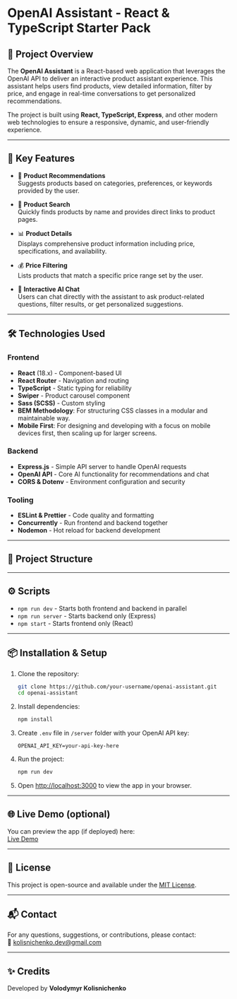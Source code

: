 # OpenAI Assistant - React & TypeScript Starter Pack

## 📖 Project Overview

The **OpenAI Assistant** is a React-based web application that leverages the OpenAI API to deliver an interactive product assistant experience. This assistant helps users find products, view detailed information, filter by price, and engage in real-time conversations to get personalized recommendations.

The project is built using **React, TypeScript, Express**, and other modern web technologies to ensure a responsive, dynamic, and user-friendly experience.

---

## 🚀 Key Features

- 🛒 **Product Recommendations**  
  Suggests products based on categories, preferences, or keywords provided by the user.

- 🔎 **Product Search**  
  Quickly finds products by name and provides direct links to product pages.

- 📊 **Product Details**  
  Displays comprehensive product information including price, specifications, and availability.

- 💰 **Price Filtering**  
  Lists products that match a specific price range set by the user.

- 💬 **Interactive AI Chat**  
  Users can chat directly with the assistant to ask product-related questions, filter results, or get personalized suggestions.

---

## 🛠️ Technologies Used

### Frontend
- **React** (18.x) - Component-based UI
- **React Router** - Navigation and routing
- **TypeScript** - Static typing for reliability
- **Swiper** - Product carousel component
- **Sass (SCSS)** - Custom styling
- **BEM Methodology**: For structuring CSS classes in a modular and maintainable way.
- **Mobile First**: For designing and developing with a focus on mobile devices first, then scaling up for larger screens.

### Backend
- **Express.js** - Simple API server to handle OpenAI requests
- **OpenAI API** - Core AI functionality for recommendations and chat
- **CORS & Dotenv** - Environment configuration and security

### Tooling
- **ESLint & Prettier** - Code quality and formatting
- **Concurrently** - Run frontend and backend together
- **Nodemon** - Hot reload for backend development

---

## 📂 Project Structure


---

## ⚙️ Scripts

- `npm run dev` - Starts both frontend and backend in parallel
- `npm run server` - Starts backend only (Express)
- `npm start` - Starts frontend only (React)

---

## 📦 Installation & Setup

1. Clone the repository:
    ```bash
    git clone https://github.com/your-username/openai-assistant.git
    cd openai-assistant
    ```

2. Install dependencies:
    ```bash
    npm install
    ```

3. Create `.env` file in `/server` folder with your OpenAI API key:
    ```
    OPENAI_API_KEY=your-api-key-here
    ```

4. Run the project:
    ```bash
    npm run dev
    ```

5. Open [http://localhost:3000](http://localhost:3000) to view the app in your browser.

---

## 🌐 Live Demo (optional)

You can preview the app (if deployed) here:  
[Live Demo](https://vk-workshop.github.io/react-device-catalog/)

---

## 📄 License

This project is open-source and available under the [MIT License](LICENSE).

---

## 📬 Contact

For any questions, suggestions, or contributions, please contact:  
📧 kolisnichenko.dev@gmail.com

---

## ✨ Credits

Developed by **Volodymyr Kolisnichenko**  

